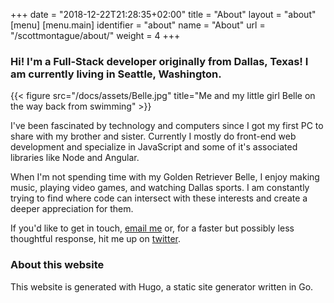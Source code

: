 +++
date = "2018-12-22T21:28:35+02:00"
title = "About"
layout = "about"
[menu]
  [menu.main]
  identifier = "about"
  name       = "About"
  url        = "/scottmontague/about/"
  weight     = 4
+++

### Hi! I'm a Full-Stack developer originally from Dallas, Texas! I am currently living in Seattle, Washington.

{{< figure src="/docs/assets/Belle.jpg" title="Me and my little girl Belle on the way back from swimming" >}}

I've been fascinated by technology and computers since I got my first PC to share with my brother and sister. Currently I mostly do front-end web development and specialize in JavaScript and some of it's associated libraries like Node and Angular.

When I'm not spending time with my Golden Retriever Belle, I enjoy making music, playing video games, and watching Dallas sports. I am constantly trying to find where code can intersect with these interests and create a deeper appreciation for them.

If you'd like to get in touch, [email me](mailto:SMontague29@gmail.com) or, for a faster but possibly less thoughtful response, hit me up on [twitter](https://twitter.com/SMontague29).

### About this website

This website is generated with Hugo, a static site generator written in Go.
